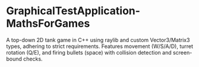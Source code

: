 # GraphicalTestApplication-MathsForGames
A top-down 2D tank game in C++ using raylib and custom Vector3/Matrix3 types, adhering to strict requirements. Features movement (W/S/A/D), turret rotation (Q/E), and firing bullets (space) with collision detection and screen-bound checks.
